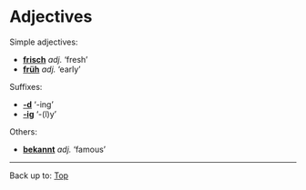 # Adjectives

Simple adjectives:
- **[frisch](f/fr/frisch.md)** *adj.* ‘fresh’
- **[früh](f/fr/fruh.md)** *adj.* ‘early’

Suffixes:
- **[-d](suffixes/_d.md)** ‘-ing’
- **[-ig](suffixes/_ig.md)** ‘-(l)y’

Others:
- **[bekannt](b/be/bekannt.md)** *adj.* ‘famous’

----

Back up to: [Top](../index.md)
